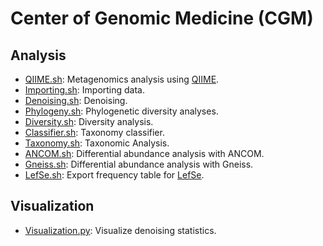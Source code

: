 # Center of Genomic Medicine (CGM)

## Analysis

- [QIIME.sh](QIIME.sh): Metagenomics analysis using [QIIME](https://qiime2.org/).
- [Importing.sh](Importing.sh): Importing data.
- [Denoising.sh](Denoising.sh): Denoising.
- [Phylogeny.sh](Phylogeny.sh): Phylogenetic diversity analyses.
- [Diversity.sh](Diversity.sh): Diversity analysis.
- [Classifier.sh](Classifier.sh): Taxonomy classifier.
- [Taxonomy.sh](Taxonomy.sh): Taxonomic Analysis.
- [ANCOM.sh](ANCOM.sh): Differential abundance analysis with ANCOM.
- [Gneiss.sh](Gneiss.sh): Differential abundance analysis with Gneiss.
- [LefSe.sh](LefSe): Export frequency table for [LefSe](https://bitbucket.org/biobakery/biobakery/wiki/lefse).

## Visualization

- [Visualization.py](Visualization.py): Visualize denoising statistics.
